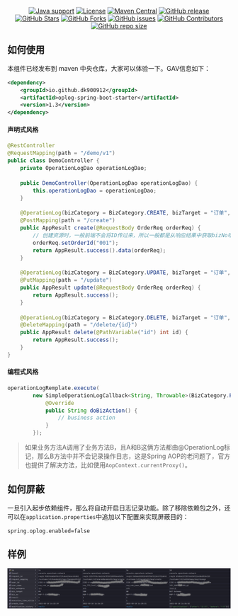 <p align="center">
<a href="https://openjdk.java.net/"><img src="https://img.shields.io/badge/Java-8+-green?logo=java&logoColor=white" alt="Java support"></a>
<a href="https://www.apache.org/licenses/LICENSE-2.0.html"><img src="https://img.shields.io/github/license/dk900912/oplog-spring-boot?color=4D7A97&logo=apache" alt="License"></a>
<a href="https://search.maven.org/search?q=a:oplog-spring-boot-starter"><img src="https://img.shields.io/maven-central/v/io.github.dk900912/oplog-spring-boot-starter?logo=apache-maven" alt="Maven Central"></a>
<a href="https://github.com/dk900912/oplog-spring-boot/releases"><img src="https://img.shields.io/github/release/dk900912/oplog-spring-boot.svg" alt="GitHub release"></a>
<a href="https://github.com/dk900912/oplog-spring-boot/stargazers"><img src="https://img.shields.io/github/stars/dk900912/oplog-spring-boot" alt="GitHub Stars"></a>
<a href="https://github.com/dk900912/oplog-spring-boot/fork"><img src="https://img.shields.io/github/forks/dk900912/oplog-spring-boot" alt="GitHub Forks"></a>
<a href="https://github.com/dk900912/oplog-spring-boot/issues"><img src="https://img.shields.io/github/issues/dk900912/oplog-spring-boot" alt="GitHub issues"></a>
<a href="https://github.com/dk900912/oplog-spring-boot/graphs/contributors"><img src="https://img.shields.io/github/contributors/dk900912/oplog-spring-boot" alt="GitHub Contributors"></a>
<a href="https://github.com/dk900912/oplog-spring-boot"><img src="https://img.shields.io/github/repo-size/dk900912/oplog-spring-boot" alt="GitHub repo size"></a>
</p>

## 如何使用
本组件已经发布到 maven 中央仓库，大家可以体验一下。GAV信息如下：
```xml
<dependency>
	<groupId>io.github.dk900912</groupId>
	<artifactId>oplog-spring-boot-starter</artifactId>
	<version>1.3</version>
</dependency>
```
#### 声明式风格
```java
@RestController
@RequestMapping(path = "/demo/v1")
public class DemoController {
    private OperationLogDao operationLogDao;

    public DemoController(OperationLogDao operationLogDao) {
        this.operationLogDao = operationLogDao;
    }

    @OperationLog(bizCategory = BizCategory.CREATE, bizTarget = "订单", bizNo = "#appResult.data.orderId")
    @PostMapping(path = "/create")
    public AppResult create(@RequestBody OrderReq orderReq) {
        // 创建资源时，一般前端不会将ID传过来，所以一般都是从响应结果中获取bizNo哈
        orderReq.setOrderId("001");
        return AppResult.success().data(orderReq);
    }

    @OperationLog(bizCategory = BizCategory.UPDATE, bizTarget = "订单", bizNo = "#orderReq.orderId")
    @PutMapping(path = "/update")
    public AppResult update(@RequestBody OrderReq orderReq) {
        return AppResult.success();
    }

    @OperationLog(bizCategory = BizCategory.DELETE, bizTarget = "订单", bizNo = "#id")
    @DeleteMapping(path = "/delete/{id}")
    public AppResult delete(@PathVariable("id") int id) {
        return AppResult.success();
    }
}
```
#### 编程式风格
```java
operationLogRemplate.execute(
        new SimpleOperationLogCallback<String, Throwable>(BizCategory.PLACE_ORDER, "订单", "order-123456") {
            @Override
            public String doBizAction() {
                // business action
            }
        });
```
> 如果业务方法A调用了业务方法B，且A和B这俩方法都由@OperationLog标记，那么B方法中并不会记录操作日志，这是Spring AOP的老问题了，官方也提供了解决方法，比如使用`AopContext.currentProxy()`。
## 如何屏蔽
一旦引入起步依赖组件，那么将自动开启日志记录功能。除了移除依赖包之外，还可以在`application.properties`中追加以下配置来实现屏蔽目的：
```
spring.oplog.enabled=false
```
## 样例

![sample](doc/sample.png)